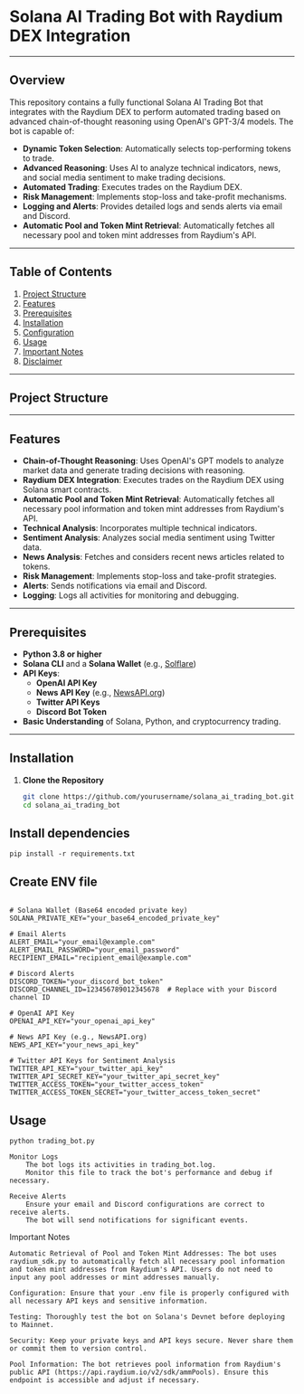 # Solana AI Trading Bot with Raydium DEX Integration

---

## Overview

This repository contains a fully functional Solana AI Trading Bot that integrates with the Raydium DEX to perform automated trading based on advanced chain-of-thought reasoning using OpenAI's GPT-3/4 models. The bot is capable of:

- **Dynamic Token Selection**: Automatically selects top-performing tokens to trade.
- **Advanced Reasoning**: Uses AI to analyze technical indicators, news, and social media sentiment to make trading decisions.
- **Automated Trading**: Executes trades on the Raydium DEX.
- **Risk Management**: Implements stop-loss and take-profit mechanisms.
- **Logging and Alerts**: Provides detailed logs and sends alerts via email and Discord.
- **Automatic Pool and Token Mint Retrieval**: Automatically fetches all necessary pool and token mint addresses from Raydium's API.

---

## Table of Contents

1. [Project Structure](#project-structure)
2. [Features](#features)
3. [Prerequisites](#prerequisites)
4. [Installation](#installation)
5. [Configuration](#configuration)
6. [Usage](#usage)
7. [Important Notes](#important-notes)
8. [Disclaimer](#disclaimer)

---

## Project Structure


---

## Features

- **Chain-of-Thought Reasoning**: Uses OpenAI's GPT models to analyze market data and generate trading decisions with reasoning.
- **Raydium DEX Integration**: Executes trades on the Raydium DEX using Solana smart contracts.
- **Automatic Pool and Token Mint Retrieval**: Automatically fetches all necessary pool information and token mint addresses from Raydium's API.
- **Technical Analysis**: Incorporates multiple technical indicators.
- **Sentiment Analysis**: Analyzes social media sentiment using Twitter data.
- **News Analysis**: Fetches and considers recent news articles related to tokens.
- **Risk Management**: Implements stop-loss and take-profit strategies.
- **Alerts**: Sends notifications via email and Discord.
- **Logging**: Logs all activities for monitoring and debugging.

---

## Prerequisites

- **Python 3.8 or higher**
- **Solana CLI** and a **Solana Wallet** (e.g., [Solflare](https://solflare.com/))
- **API Keys**:
  - **OpenAI API Key**
  - **News API Key** (e.g., [NewsAPI.org](https://newsapi.org/))
  - **Twitter API Keys**
  - **Discord Bot Token**
- **Basic Understanding** of Solana, Python, and cryptocurrency trading.

---

## Installation

1. **Clone the Repository**

   ```bash
   git clone https://github.com/yourusername/solana_ai_trading_bot.git
   cd solana_ai_trading_bot

## Install dependencies

```pip install -r requirements.txt```

## Create ENV file

```# .env

# Solana Wallet (Base64 encoded private key)
SOLANA_PRIVATE_KEY="your_base64_encoded_private_key"

# Email Alerts
ALERT_EMAIL="your_email@example.com"
ALERT_EMAIL_PASSWORD="your_email_password"
RECIPIENT_EMAIL="recipient_email@example.com"

# Discord Alerts
DISCORD_TOKEN="your_discord_bot_token"
DISCORD_CHANNEL_ID=123456789012345678  # Replace with your Discord channel ID

# OpenAI API Key
OPENAI_API_KEY="your_openai_api_key"

# News API Key (e.g., NewsAPI.org)
NEWS_API_KEY="your_news_api_key"

# Twitter API Keys for Sentiment Analysis
TWITTER_API_KEY="your_twitter_api_key"
TWITTER_API_SECRET_KEY="your_twitter_api_secret_key"
TWITTER_ACCESS_TOKEN="your_twitter_access_token"
TWITTER_ACCESS_TOKEN_SECRET="your_twitter_access_token_secret"
```

## Usage

```python trading_bot.py```

    Monitor Logs
        The bot logs its activities in trading_bot.log.
        Monitor this file to track the bot's performance and debug if necessary.

    Receive Alerts
        Ensure your email and Discord configurations are correct to receive alerts.
        The bot will send notifications for significant events.

Important Notes

    Automatic Retrieval of Pool and Token Mint Addresses: The bot uses raydium_sdk.py to automatically fetch all necessary pool information and token mint addresses from Raydium's API. Users do not need to input any pool addresses or mint addresses manually.

    Configuration: Ensure that your .env file is properly configured with all necessary API keys and sensitive information.

    Testing: Thoroughly test the bot on Solana's Devnet before deploying to Mainnet.

    Security: Keep your private keys and API keys secure. Never share them or commit them to version control.

    Pool Information: The bot retrieves pool information from Raydium's public API (https://api.raydium.io/v2/sdk/ammPools). Ensure this endpoint is accessible and adjust if necessary.
